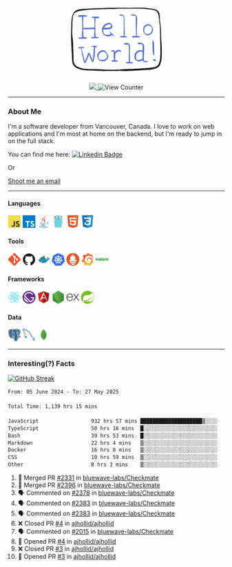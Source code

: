 <div align="center">
    <img src="./img/hello_world.webp" height="200px" width="">
    <div>
        <a href="https://www.linkedin.com/in/ajhollid">
            <img src="https://img.shields.io/badge/LinkedIn-blue"/>
        </a>
        <img src="https://komarev.com/ghpvc/?username=ajhollid&color=yellow" alt="View Counter">
    </div>
</div>

---

### About Me

I'm a software developer from Vancouver, Canada. I love to work on web applications and I'm most at home on the backend, but I'm ready to jump in on the full stack.

You can find me here: [![Linkedin Badge](https://img.shields.io/badge/-ajhollid-blue?style=flat&logo=Linkedin&logoColor=white)](https://www.linkedin.com/in/ajhollid)

Or

[Shoot me an email](mailto:ajhollid@gmail.com)

---

#### Languages

<div>
    <img src="./img/devicons/javascript-original.svg" width=30 height=30 alt="JavaScript">
    <img src="/img/devicons/typescript-original.svg" width=30 height=30 alt="TypeScript">
    <img src="./img/devicons/java-original.svg" width=30 height=30 alt="Java">
    <img src="./img/devicons/go-original.svg" width=30 height=30 alt="Golang">
    <img src="./img/devicons/html5-original.svg" width=30 height=30 alt="HTML 5">
    <img src="./img/devicons/css3-original.svg" width=30 height=30 alt="CSS 3">
</div>

#### Tools

<div>
    <img src="./img/devicons/git-original.svg" width=30 height=30 alt="Git">
    <img src="./img/devicons/github-original.svg" width=30 height=30 alt="Github">
    <img src="./img/devicons/docker-original.svg" width=30 
    height=30 alt="Docker">
    <img src="./img/devicons/kubernetes-original.svg" width=30 height=30 alt="K8">
    <img src="./img/devicons/prometheus-original.svg" width=30 height=30 alt="Prometheus">
    <img src="./img/devicons/grafana-original.svg" width=30 height=30 alt="Grafana">
    <img src="./img/devicons/nginx-original.svg" width=30 height=30 alt="Nginx">
</div>

#### Frameworks

<div>
    <img src="./img/devicons/react-original.svg" width=30 height=30 alt="React">
    <img src="./img/devicons/gatsby-original.svg" width=30 height=30 alt="Gatsby">
    <img src="./img/devicons/angularjs-original.svg" width=30 height=30 alt="AngularJS">
    <img src="./img/devicons/nodejs-original.svg" width=30 height=30 alt="NodeJS">
    <img src="./img/devicons/express-original.svg" width=30 height=30 alt="Express">
    <img src="./img/devicons/spring-original.svg" width=30 height=30 alt="Spring">
</div>

#### Data

<div>
    <img src="./img/devicons/postgresql-original.svg" width=30 height=30 alt="Postgresql">
    <img src="./img/devicons/mysql-original.svg" width=30 height=30 alt="Mysql">
    <img src="./img/devicons/mongodb-original.svg" width=30 height=30 alt="MongoDB">
</div>

---

### Interesting(?) Facts

[![GitHub Streak](http://github-readme-streak-stats.herokuapp.com?user=ajhollid)](https://git.io/streak-stats)

 <!--START_SECTION:waka-->

```txt
From: 05 June 2024 - To: 27 May 2025

Total Time: 1,139 hrs 15 mins

JavaScript                 932 hrs 57 mins ████████████████████▒░░░░   81.32 %
TypeScript                 50 hrs 16 mins  █░░░░░░░░░░░░░░░░░░░░░░░░   04.38 %
Bash                       39 hrs 53 mins  █░░░░░░░░░░░░░░░░░░░░░░░░   03.48 %
Markdown                   22 hrs 4 mins   ▒░░░░░░░░░░░░░░░░░░░░░░░░   01.92 %
Docker                     16 hrs 8 mins   ▒░░░░░░░░░░░░░░░░░░░░░░░░   01.41 %
CSS                        10 hrs 59 mins  ▒░░░░░░░░░░░░░░░░░░░░░░░░   00.96 %
Other                      8 hrs 3 mins    ▒░░░░░░░░░░░░░░░░░░░░░░░░   00.70 %
```

<!--END_SECTION:waka-->


<!--START_SECTION:activity-->
1. 🎉 Merged PR [#2331](https://github.com/bluewave-labs/Checkmate/pull/2331) in [bluewave-labs/Checkmate](https://github.com/bluewave-labs/Checkmate)
2. 🎉 Merged PR [#2396](https://github.com/bluewave-labs/Checkmate/pull/2396) in [bluewave-labs/Checkmate](https://github.com/bluewave-labs/Checkmate)
3. 🗣 Commented on [#2378](https://github.com/bluewave-labs/Checkmate/issues/2378#issuecomment-2936059034) in [bluewave-labs/Checkmate](https://github.com/bluewave-labs/Checkmate)
4. 🗣 Commented on [#2383](https://github.com/bluewave-labs/Checkmate/pull/2383#issuecomment-2936053055) in [bluewave-labs/Checkmate](https://github.com/bluewave-labs/Checkmate)
5. 🗣 Commented on [#2383](https://github.com/bluewave-labs/Checkmate/pull/2383#issuecomment-2932716043) in [bluewave-labs/Checkmate](https://github.com/bluewave-labs/Checkmate)
6. ❌ Closed PR [#4](https://github.com/ajhollid/ajhollid/pull/4) in [ajhollid/ajhollid](https://github.com/ajhollid/ajhollid)
7. 🗣 Commented on [#2015](https://github.com/bluewave-labs/Checkmate/issues/2015#issuecomment-2932652155) in [bluewave-labs/Checkmate](https://github.com/bluewave-labs/Checkmate)
8. 💪 Opened PR [#4](https://github.com/ajhollid/ajhollid/pull/4) in [ajhollid/ajhollid](https://github.com/ajhollid/ajhollid)
9. ❌ Closed PR [#3](https://github.com/ajhollid/ajhollid/pull/3) in [ajhollid/ajhollid](https://github.com/ajhollid/ajhollid)
10. 💪 Opened PR [#3](https://github.com/ajhollid/ajhollid/pull/3) in [ajhollid/ajhollid](https://github.com/ajhollid/ajhollid)
<!--END_SECTION:activity-->
